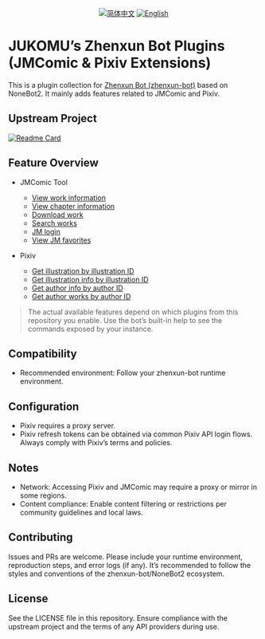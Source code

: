 <p align="center">
  <a href="./README.zh.md"><img src="https://img.shields.io/badge/lang-简体中文-red.svg" alt="简体中文"></a>
  <a href="./README.md"><img src="https://img.shields.io/badge/lang-English-blue.svg" alt="English"></a>
</p>

# JUKOMU’s Zhenxun Bot Plugins (JMComic & Pixiv Extensions)

This is a plugin collection for [Zhenxun Bot (zhenxun-bot)](https://github.com/zhenxun-org/zhenxun_bot) based on NoneBot2. It mainly adds features related to JMComic and Pixiv.

## Upstream Project

[![Readme Card](https://github-readme-stats.vercel.app/api/pin/?username=zhenxun-org&repo=zhenxun_bot)](https://github.com/zhenxun-org/zhenxun_bot)

## Feature Overview

- JMComic Tool
  - [View work information](./jmcomic_tool/jmcomic_info/__init__.py)
  - [View chapter information](./jmcomic_tool/jmcomic_photo_info/__init__.py)
  - [Download work](./jmcomic_tool/jmcomic_downloader/__init__.py)
  - [Search works](./jmcomic_tool/jmcomic_search/__init__.py)
  - [JM login](./jmcomic_tool/jmcomic_login/__init__.py)
  - [View JM favorites](./jmcomic_tool/jmcomic_favourite/__init__.py)

- Pixiv
  - [Get illustration by illustration ID](./pivix_tool/__init__.py)
  - [Get illustration info by illustration ID](./pivix_tool/__init__.py)
  - [Get author info by author ID](./pivix_tool/__init__.py)
  - [Get author works by author ID](./pivix_tool/__init__.py)

> The actual available features depend on which plugins from this repository you enable. Use the bot’s built-in help to see the commands exposed by your instance.

## Compatibility

- Recommended environment: Follow your zhenxun-bot runtime environment.

## Configuration

- Pixiv requires a proxy server.
- Pixiv refresh tokens can be obtained via common Pixiv API login flows. Always comply with Pixiv’s terms and policies.

## Notes

- Network: Accessing Pixiv and JMComic may require a proxy or mirror in some regions.
- Content compliance: Enable content filtering or restrictions per community guidelines and local laws.

## Contributing

Issues and PRs are welcome. Please include your runtime environment, reproduction steps, and error logs (if any). It’s recommended to follow the styles and conventions of the zhenxun-bot/NoneBot2 ecosystem.

## License

See the LICENSE file in this repository. Ensure compliance with the upstream project and the terms of any API providers during use.